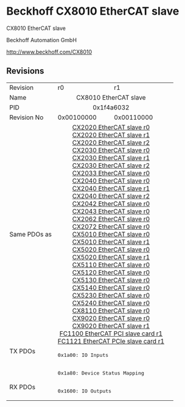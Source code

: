 # Beckhoff CX8010 EtherCAT slave

CX8010 EtherCAT slave

Beckhoff Automation GmbH

http://www.beckhoff.com/CX8010

## Revisions
<table>
<tr >
<td>Revision</td>
<td><div class="foo">r0</div></td>
<td><div class="foo">r1</div></td>
</tr>
<tr >
<td>Name</td>
<td colspan=2 align="center"><div class="foo">CX8010 EtherCAT slave</div></td>
</tr>
<tr >
<td>PID</td>
<td colspan=2 align="center"><div class="foo">0x1f4a6032</div></td>
</tr>
<tr >
<td>Revision No</td>
<td><div class="foo">0x00100000</div></td>
<td><div class="foo">0x00110000</div></td>
</tr>
<tr >
<td>Same PDOs as</td>
<td colspan=2 align="center"><div class="foo"><a href="CX2020+EtherCAT+slave">CX2020 EtherCAT slave r0</a><br/><a href="CX2020+EtherCAT+slave">CX2020 EtherCAT slave r1</a><br/><a href="CX2020+EtherCAT+slave">CX2020 EtherCAT slave r2</a><br/><a href="CX2030+EtherCAT+slave">CX2030 EtherCAT slave r0</a><br/><a href="CX2030+EtherCAT+slave">CX2030 EtherCAT slave r1</a><br/><a href="CX2030+EtherCAT+slave">CX2030 EtherCAT slave r2</a><br/><a href="CX2033+EtherCAT+slave">CX2033 EtherCAT slave r0</a><br/><a href="CX2040+EtherCAT+slave">CX2040 EtherCAT slave r0</a><br/><a href="CX2040+EtherCAT+slave">CX2040 EtherCAT slave r1</a><br/><a href="CX2040+EtherCAT+slave">CX2040 EtherCAT slave r2</a><br/><a href="CX2042+EtherCAT+slave">CX2042 EtherCAT slave r0</a><br/><a href="CX2043+EtherCAT+slave">CX2043 EtherCAT slave r0</a><br/><a href="CX2062+EtherCAT+slave">CX2062 EtherCAT slave r0</a><br/><a href="CX2072+EtherCAT+slave">CX2072 EtherCAT slave r0</a><br/><a href="CX5010+EtherCAT+slave">CX5010 EtherCAT slave r0</a><br/><a href="CX5010+EtherCAT+slave">CX5010 EtherCAT slave r1</a><br/><a href="CX5020+EtherCAT+slave">CX5020 EtherCAT slave r0</a><br/><a href="CX5020+EtherCAT+slave">CX5020 EtherCAT slave r1</a><br/><a href="CX5110+EtherCAT+slave">CX5110 EtherCAT slave r0</a><br/><a href="CX5120+EtherCAT+slave">CX5120 EtherCAT slave r0</a><br/><a href="CX5130+EtherCAT+slave">CX5130 EtherCAT slave r0</a><br/><a href="CX5140+EtherCAT+slave">CX5140 EtherCAT slave r0</a><br/><a href="CX5230+EtherCAT+slave">CX5230 EtherCAT slave r0</a><br/><a href="CX5240+EtherCAT+slave">CX5240 EtherCAT slave r0</a><br/><a href="CX8110+EtherCAT+slave">CX8110 EtherCAT slave r0</a><br/><a href="CX9020+EtherCAT+slave">CX9020 EtherCAT slave r0</a><br/><a href="CX9020+EtherCAT+slave">CX9020 EtherCAT slave r1</a><br/><a href="FC1100+EtherCAT+PCI+slave+card">FC1100 EtherCAT PCI slave card r1</a><br/><a href="FC1121+EtherCAT+PCIe+slave+card">FC1121 EtherCAT PCIe slave card r1</a></div></td>
</tr>
<tr class="txpdo pdosection">
<td rowspan=2 valign=top>TX PDOs</td>
<td colspan=2 align="left"><pre>0x1a00: IO Inputs</pre></td>
<td></td>
</tr>
<tr class="txpdo pdosection">
<td colspan=2 align="left"><pre>0x1a80: Device Status Mapping</pre></td>
</tr>
<tr class="rxpdo pdosection">
<td rowspan=1 valign=top>RX PDOs</td>
<td colspan=2 align="left"><pre>0x1600: IO Outputs</pre></td>
<td></td>
</tr>
</table>
